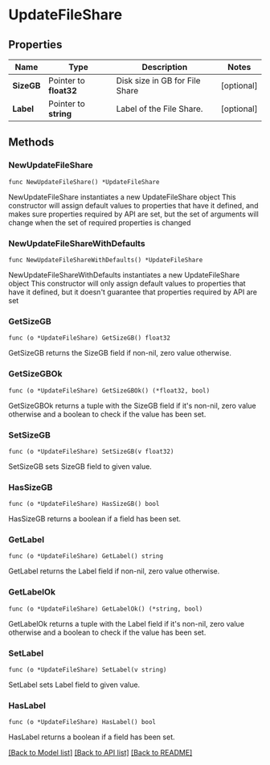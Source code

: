 # UpdateFileShare

## Properties

Name | Type | Description | Notes
------------ | ------------- | ------------- | -------------
**SizeGB** | Pointer to **float32** | Disk size in GB for File Share | [optional] 
**Label** | Pointer to **string** | Label of the File Share. | [optional] 

## Methods

### NewUpdateFileShare

`func NewUpdateFileShare() *UpdateFileShare`

NewUpdateFileShare instantiates a new UpdateFileShare object
This constructor will assign default values to properties that have it defined,
and makes sure properties required by API are set, but the set of arguments
will change when the set of required properties is changed

### NewUpdateFileShareWithDefaults

`func NewUpdateFileShareWithDefaults() *UpdateFileShare`

NewUpdateFileShareWithDefaults instantiates a new UpdateFileShare object
This constructor will only assign default values to properties that have it defined,
but it doesn't guarantee that properties required by API are set

### GetSizeGB

`func (o *UpdateFileShare) GetSizeGB() float32`

GetSizeGB returns the SizeGB field if non-nil, zero value otherwise.

### GetSizeGBOk

`func (o *UpdateFileShare) GetSizeGBOk() (*float32, bool)`

GetSizeGBOk returns a tuple with the SizeGB field if it's non-nil, zero value otherwise
and a boolean to check if the value has been set.

### SetSizeGB

`func (o *UpdateFileShare) SetSizeGB(v float32)`

SetSizeGB sets SizeGB field to given value.

### HasSizeGB

`func (o *UpdateFileShare) HasSizeGB() bool`

HasSizeGB returns a boolean if a field has been set.

### GetLabel

`func (o *UpdateFileShare) GetLabel() string`

GetLabel returns the Label field if non-nil, zero value otherwise.

### GetLabelOk

`func (o *UpdateFileShare) GetLabelOk() (*string, bool)`

GetLabelOk returns a tuple with the Label field if it's non-nil, zero value otherwise
and a boolean to check if the value has been set.

### SetLabel

`func (o *UpdateFileShare) SetLabel(v string)`

SetLabel sets Label field to given value.

### HasLabel

`func (o *UpdateFileShare) HasLabel() bool`

HasLabel returns a boolean if a field has been set.


[[Back to Model list]](../README.md#documentation-for-models) [[Back to API list]](../README.md#documentation-for-api-endpoints) [[Back to README]](../README.md)


